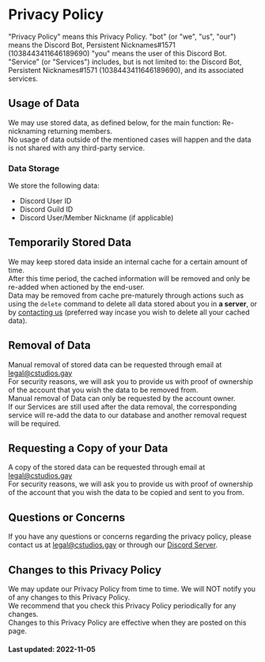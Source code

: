 # Privacy Policy

"Privacy Policy" means this Privacy Policy.
"bot" (or "we", "us", "our") means the Discord Bot, Persistent Nicknames#1571 (1038443411646189690)
"you" means the user of this Discord Bot.
"Service" (or "Services") includes, but is not limited to: the Discord Bot, Persistent Nicknames#1571 (1038443411646189690), and its associated services.

## Usage of Data

We may use stored data, as defined below, for the main function: Re-nicknaming returning members.<br>
                No usage of data outside of the mentioned cases will happen and the data is not shared with any third-party service.

### Data Storage

We store the following data:

-   Discord User ID
-   Discord Guild ID
-   Discord User/Member Nickname (if applicable)

## Temporarily Stored Data
We may keep stored data inside an internal cache for a certain amount of time.<br>
                    After this time period, the cached information will be removed and only be re-added when actioned by the end-user.<br>
                    Data may be removed from cache pre-maturely through actions such as using the `delete` command to delete all data stored about you in **a server**, or by [contacting us](https://discord.gg/a6WRfzWTEa) (preferred way incase you wish to delete all your cached data).

## Removal of Data
Manual removal of stored data can be requested through email at <a href="mailto:legal@cstudios.gay">legal@cstudios.gay</a><br>
                    For security reasons, we will ask you to provide us with proof of ownership of the account that you wish the data to be removed from.<br>
                    Manual removal of Data can only be requested by the account owner.<br>
                    If our Services are still used after the data removal, the corresponding service will re-add the data to our database and another removal request will be required.

## Requesting a Copy of your Data
A copy of the stored data can be requested through email at <a href="mailto:legal@cstudios.gay">legal@cstudios.gay</a><br>
                    For security reasons, we will ask you to provide us with proof of ownership of the account that you wish the data to be copied and sent to you from.

## Questions or Concerns
If you have any questions or concerns regarding the privacy policy, please contact us at <a href="mailto:legal@cstudios.gay">legal@cstudios.gay</a> or through our [Discord Server](https://discord.gg/a6WRfzWTEa).

## Changes to this Privacy Policy
We may update our Privacy Policy from time to time. We will NOT notify you of any changes to this Privacy Policy.<br>
                    We recommend that you check this Privacy Policy periodically for any changes.<br>
                    Changes to this Privacy Policy are effective when they are posted on this page.

#### Last updated: 2022-11-05